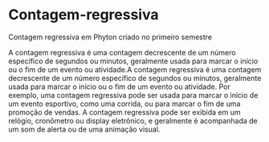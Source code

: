 # Contagem-regressiva
Contagem regressiva em Phyton
criado no primeiro semestre

A contagem regressiva é uma contagem decrescente de um número específico de segundos ou minutos, geralmente usada para marcar o início ou o fim de um evento ou atividade.A contagem regressiva é uma contagem decrescente de um número específico de segundos ou minutos, geralmente usada para marcar o início ou o fim de um evento ou atividade.
Por exemplo, uma contagem regressiva pode ser usada para marcar o início de um evento esportivo, como uma corrida, ou para marcar o fim de uma promoção de vendas. A contagem regressiva pode ser exibida em um relógio, cronômetro ou display eletrônico, e geralmente é acompanhada de um som de alerta ou de uma animação visual.
